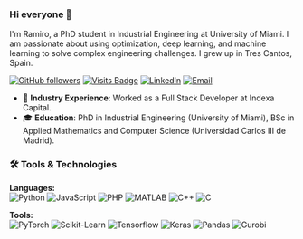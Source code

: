 ### Hi everyone 👋

I'm Ramiro, a PhD student in Industrial Engineering at University of Miami. I am passionate about using optimization, deep learning, and machine learning to solve complex engineering challenges. I grew up in Tres Cantos, Spain.

[![GitHub followers](https://img.shields.io/github/followers/ramirovaldesjara?label=Follow&style=social)](https://github.com/ramirovaldesjara?tab=followers)
[![Visits Badge](https://komarev.com/ghpvc/?username=ramirovaldesjara)](https://github.com/ramirovaldesjara)
[![LinkedIn](https://img.shields.io/badge/LinkedIn-Connect-blue?style=flat-square&logo=linkedin)](https://www.linkedin.com/in/ramiro-valdes/)
[![Email](https://img.shields.io/badge/Gmail-Contact_Me-green?style=flat-square&logo=gmail&logoColor=FFFFFF&labelColor=3A3B3C&color=62F1CD)](mailto:ramirovaldesjara@gmail.com)

- 💼 **Industry Experience**: Worked as a Full Stack Developer at Indexa Capital.
- 🎓 **Education**: PhD in Industrial Engineering (University of Miami), BSc in Applied Mathematics and Computer Science (Universidad Carlos III de Madrid).

### 🛠️ Tools & Technologies

**Languages:**  
![Python](https://img.shields.io/badge/Python-3776AB?style=for-the-badge&logo=python&logoColor=white) 
![JavaScript](https://img.shields.io/badge/JavaScript-F7DF1E?style=for-the-badge&logo=javascript&logoColor=black) 
![PHP](https://img.shields.io/badge/PHP-777BB4?style=for-the-badge&logo=php&logoColor=white)
![MATLAB](https://img.shields.io/badge/Matlab-0076A8?style=for-the-badge&logo=mathworks&logoColor=white)
![C++](https://img.shields.io/badge/C++-00599C?style=for-the-badge&logo=c%2B%2B&logoColor=white)
![C](https://img.shields.io/badge/C-A8B9CC?style=for-the-badge&logo=c&logoColor=white)


**Tools:**  
![PyTorch](https://img.shields.io/badge/PyTorch-EE4C2C?style=for-the-badge&logo=pytorch&logoColor=white) ![Scikit-Learn](https://img.shields.io/badge/Scikit--Learn-F7931E?style=for-the-badge&logo=scikit-learn&logoColor=white)  ![Tensorflow](https://img.shields.io/badge/Tensorflow-FF6F00?style=for-the-badge&logo=tensorflow&logoColor=white)  ![Keras](https://img.shields.io/badge/Keras-D00000?style=for-the-badge&logo=keras&logoColor=white) ![Pandas](https://img.shields.io/badge/Pandas-150458?style=for-the-badge&logo=pandas&logoColor=white) ![Gurobi](https://img.shields.io/badge/Gurobi-ED1C24?style=for-the-badge&logo=gurobi&logoColor=white)

